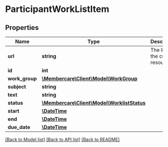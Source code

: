 # ParticipantWorkListItem

## Properties
Name | Type | Description | Notes
------------ | ------------- | ------------- | -------------
**url** | **string** | The link to the current resource | [optional] 
**id** | **int** |  | [optional] 
**work_group** | [**\Membercare\Client\Model\WorkGroup**](WorkGroup.md) |  | [optional] 
**subject** | **string** |  | [optional] 
**text** | **string** |  | [optional] 
**status** | [**\Membercare\Client\Model\WorklistStatus**](WorklistStatus.md) |  | [optional] 
**start** | [**\DateTime**](\DateTime.md) |  | [optional] 
**end** | [**\DateTime**](\DateTime.md) |  | [optional] 
**due_date** | [**\DateTime**](\DateTime.md) |  | [optional] 

[[Back to Model list]](../../README.md#documentation-for-models) [[Back to API list]](../../README.md#documentation-for-api-endpoints) [[Back to README]](../../README.md)

